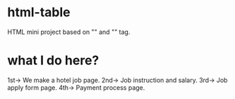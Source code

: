 # html-table
HTML mini project based on "<table>" and "<form>" tag.

# what I  do here?
1st-> We make a hotel job page.
2nd-> Job instruction and salary.
3rd-> Job apply form page.
4th-> Payment process page.

